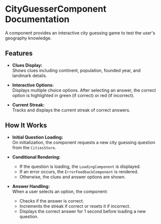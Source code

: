 # CityGuesserComponent Documentation

A component provides an interactive city guessing game to test the user's geography knowledge.

## Features

- **Clues Display:**  
  Shows clues including continent, population, founded year, and landmark details.

- **Interactive Options:**  
  Displays multiple choice options. After selecting an answer, the correct option is highlighted in green (if correct) or red (if incorrect).

- **Current Streak:**  
  Tracks and displays the current streak of correct answers.

## How It Works

- **Initial Question Loading:**  
  On initialization, the component requests a new city guessing question from the `CitiesStore`.

- **Conditional Rendering:**

  - If the question is loading, the `LoadingComponent` is displayed.
  - If an error occurs, the `ErrorFeedbackComponent` is rendered.
  - Otherwise, the clues and answer options are shown.

- **Answer Handling:**  
  When a user selects an option, the component:
  - Checks if the answer is correct.
  - Increments the streak if correct or resets it if incorrect.
  - Displays the correct answer for 1 second before loading a new question.

